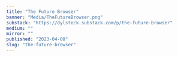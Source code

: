 ```yaml
---
title: "The Future Browser"
banner: "Media/TheFutureBrowser.png"
substack: "https://dylsteck.substack.com/p/the-future-browser"
medium: ""
mirror: ""
published: "2023-04-08"
slug: "the-future-browser"
---
```


